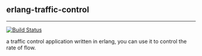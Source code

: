 ## erlang-traffic-control
-------------------------------

[![Build Status](https://secure.travis-ci.org/GaoYusong/erlang-traffic-control.png?branch=master)](https://travis-ci.org/GaoYusong/erlang-traffic-control)

a traffic control application written in erlang, you can use it to control the rate of flow.
